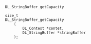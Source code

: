 `DL_StringBuffer_getCapacity`

```
size_t
DL_StringBuffer_getCapacity
    (
        DL_Context *contet,
        DL_StringBuffer *stringBuffer
    );
```
